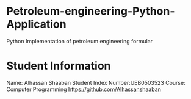 # Petroleum-engineering-Python-Application
Python Implementation of petroleum engineering formular 
# Student Information 
Name: Alhassan Shaaban 
Student Index Number:UEB0503523
Course: Computer Programming 
https://github.com/Alhassanshaaban
